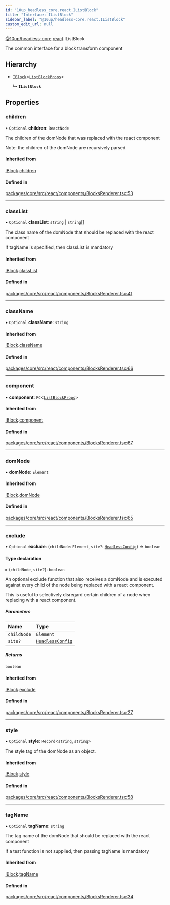 ```yaml
---
id: "10up_headless_core.react.IListBlock"
title: "Interface: IListBlock"
sidebar_label: "@10up/headless-core.react.IListBlock"
custom_edit_url: null
---
```


[@10up/headless-core](../modules/10up_headless_core.md).[react](../namespaces/10up_headless_core.react.md).IListBlock

The common interface for a block transform component

## Hierarchy

- [`IBlock`](10up_headless_core.react.IBlock.md)<[`ListBlockProps`](10up_headless_core.react.ListBlockProps.md)\>

  ↳ **`IListBlock`**

## Properties

### children

• `Optional` **children**: `ReactNode`

The children of the domNode that was replaced with the react component

Note: the children of the domNode are recursively parsed.

#### Inherited from

[IBlock](10up_headless_core.react.IBlock.md).[children](10up_headless_core.react.IBlock.md#children)

#### Defined in

[packages/core/src/react/components/BlocksRenderer.tsx:53](https://github.com/10up/headless/blob/d270384/packages/core/src/react/components/BlocksRenderer.tsx#L53)

___

### classList

• `Optional` **classList**: `string` \| `string`[]

The class name of the domNode that should be replaced with the react component

If tagName is specified, then classList is mandatory

#### Inherited from

[IBlock](10up_headless_core.react.IBlock.md).[classList](10up_headless_core.react.IBlock.md#classlist)

#### Defined in

[packages/core/src/react/components/BlocksRenderer.tsx:41](https://github.com/10up/headless/blob/d270384/packages/core/src/react/components/BlocksRenderer.tsx#L41)

___

### className

• `Optional` **className**: `string`

#### Inherited from

[IBlock](10up_headless_core.react.IBlock.md).[className](10up_headless_core.react.IBlock.md#classname)

#### Defined in

[packages/core/src/react/components/BlocksRenderer.tsx:66](https://github.com/10up/headless/blob/d270384/packages/core/src/react/components/BlocksRenderer.tsx#L66)

___

### component

• **component**: `FC`<[`ListBlockProps`](10up_headless_core.react.ListBlockProps.md)\>

#### Inherited from

[IBlock](10up_headless_core.react.IBlock.md).[component](10up_headless_core.react.IBlock.md#component)

#### Defined in

[packages/core/src/react/components/BlocksRenderer.tsx:67](https://github.com/10up/headless/blob/d270384/packages/core/src/react/components/BlocksRenderer.tsx#L67)

___

### domNode

• **domNode**: `Element`

#### Inherited from

[IBlock](10up_headless_core.react.IBlock.md).[domNode](10up_headless_core.react.IBlock.md#domnode)

#### Defined in

[packages/core/src/react/components/BlocksRenderer.tsx:65](https://github.com/10up/headless/blob/d270384/packages/core/src/react/components/BlocksRenderer.tsx#L65)

___

### exclude

• `Optional` **exclude**: (`childNode`: `Element`, `site?`: [`HeadlessConfig`](../modules/10up_headless_core.md#headlessconfig)) => `boolean`

#### Type declaration

▸ (`childNode`, `site?`): `boolean`

An optional exclude function that also receives a domNode and is executed against every child
of the node being replaced with a react component.

This is useful to selectively disregard certain children of a node when replacing with a react component.

##### Parameters

| Name | Type |
| :------ | :------ |
| `childNode` | `Element` |
| `site?` | [`HeadlessConfig`](../modules/10up_headless_core.md#headlessconfig) |

##### Returns

`boolean`

#### Inherited from

[IBlock](10up_headless_core.react.IBlock.md).[exclude](10up_headless_core.react.IBlock.md#exclude)

#### Defined in

[packages/core/src/react/components/BlocksRenderer.tsx:27](https://github.com/10up/headless/blob/d270384/packages/core/src/react/components/BlocksRenderer.tsx#L27)

___

### style

• `Optional` **style**: `Record`<`string`, `string`\>

The style tag of the domNode as an object.

#### Inherited from

[IBlock](10up_headless_core.react.IBlock.md).[style](10up_headless_core.react.IBlock.md#style)

#### Defined in

[packages/core/src/react/components/BlocksRenderer.tsx:58](https://github.com/10up/headless/blob/d270384/packages/core/src/react/components/BlocksRenderer.tsx#L58)

___

### tagName

• `Optional` **tagName**: `string`

The tag name of the domNode that should be replaced with the react component

If a test function is not supplied, then passing tagName is mandatory

#### Inherited from

[IBlock](10up_headless_core.react.IBlock.md).[tagName](10up_headless_core.react.IBlock.md#tagname)

#### Defined in

[packages/core/src/react/components/BlocksRenderer.tsx:34](https://github.com/10up/headless/blob/d270384/packages/core/src/react/components/BlocksRenderer.tsx#L34)
